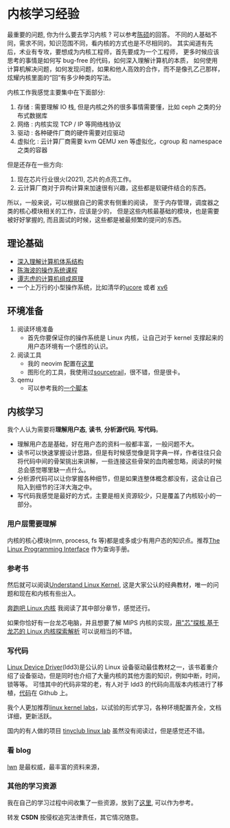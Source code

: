 # 内核学习经验
最重要的问题, 你为什么要去学习内核 ? 可以参考[陈硕](https://www.zhihu.com/question/20541014/answer/93312920)的回答。
不同的人基础不同，需求不同，知识范围不同，看内核的方式也是不尽相同的。
其实闻道有先后，术业有专攻，要想成为内核工程师，首先要成为一个工程师，
更多时候应该思考的事情是如何写 bug-free 的代码，如何深入理解计算机的本质，
如何使用计算机解决问题，如何发现问题，如果和他人高效的合作，而不是像孔乙己那样，
炫耀内核里面的“回”有多少种类的写法。

内核工作我感觉主要集中在下面部分:
1. 存储 : 需要理解 IO 栈, 但是内核之外的很多事情需要懂，比如 ceph 之类的分布式数据库
2. 网络 : 内核实现 TCP / IP 等网络栈协议
3. 驱动 : 各种硬件厂商的硬件需要对应驱动
4. 虚拟化 : 云计算厂商需要 kvm QEMU xen 等虚拟化，cgroup 和 namespace 之类的容器

但是还存在一些方向:
1. 现在芯片行业很火(2021), 芯片的点亮工作。
2. 云计算厂商对于异构计算来加速很有兴趣，这些都是软硬件结合的东西。

所以，一般来说，可以根据自己的需求有侧重的阅读，
至于内存管理，调度器之类的核心模块相关的工作，应该是少的，
但是这些内核最基础的模块，也是需要被好好掌握的, 而且面试的时候，这些都是被最频繁的提问的东西。

## 理论基础
- [深入理解计算机体系结构](https://book.douban.com/subject/26912767/)
- [陈海波的操作系统课程](https://ipads.se.sjtu.edu.cn/mospi/)
- [谭志虎的计算机组成原理](https://www.ryjiaoyu.com/book/details/42720)
- 一个上万行的小型操作系统，比如清华的[ucore](https://github.com/chyyuu/ucore_os_lab) 或者 [xv6](https://github.com/mit-pdos/xv6-riscv)

## 环境准备
1. 阅读环境准备
    - 首先你要保证你的操作系统是 Linux 内核，让自己对于 kernel 支撑起来的用户态环境有一个感性的认识。
2. 阅读工具
    - 我的 neovim 配置在[这里](https://github.com/Martins3/My-Linux-config)
    - 图形化的工具，我使用过[sourcetrail](https://www.sourcetrail.com/)，很不错，但是很卡。
3. qemu
    - 可以参考我的[一个脚本](https://github.com/Martins3/Martins3.github.io/blob/master/hack/qemu/x64-e1000/alpine.sh)

## 内核学习
我个人认为需要将**理解用户态**, **读书**, **分析源代码**, **写代码**。
- 理解用户态是基础，好在用户态的资料一般都丰富，一般问题不大。
- 读书可以快速掌握设计思路，但是有时候感觉像是背字典一样，作者往往只会将代码中间的骨架挑出来讲解，一些连接这些骨架的血肉被忽略，阅读的时候总会感觉哪里缺一点什么。
- 分析源代码可以让你掌握各种细节，但是如果连整体概念都没有，这会让自己陷入到细节的汪洋大海之中。
- 写代码我感觉是最好的方式，主要是相关资源较少，只是覆盖了内核较小的一部分。

### 用户层需要理解
内核的核心模块(mm, process, fs 等)都是或多或少有用户态的知识点。推荐[The Linux Programming Interface](https://book.douban.com/subject/4292217/) 作为查询手册。

### 参考书
然后就可以阅读[Understand Linux Kernel](https://book.douban.com/subject/1767120/), 这是大家公认的经典教材，唯一的问题和现在和内核有些出入。

[奔跑吧 Linux 内核](https://book.douban.com/subject/35283154/) 我阅读了其中部分章节，感觉还行。

如果你恰好有一台龙芯电脑，并且想要了解 MIPS 内核的实现，[用"芯"探核 基于龙芯的 Linux 内核探索解析](https://book.douban.com/subject/35166926/) 可以说相当的不错。

### 写代码
[Linux Device Driver](https://lwn.net/Kernel/LDD3/)(ldd3)是公认的 Linux 设备驱动最佳教材之一，该书着重介绍了设备驱动，但是同时也介绍了大量内核的其他方面的知识，例如中断，时间，锁等等。
可惜其中的代码非常的老，有人对于 ldd3 的代码向高版本内核进行了移植，[代码](https://github.com/martinezjavier/ldd3)在 Github 上。

我个人更加推荐[linux kernel labs](https://linux-kernel-labs.github.io)，以试验的形式学习，各种环境配置齐全，文档详细，更新活跃。

国内的有人做的项目 [tinyclub linux lab](https://github.com/tinyclub/linux-lab) 虽然没有阅读过，但是感觉还不错。

### 看 blog
[lwn](https://lwn.net/Kernel/Index/) 是最权威，最丰富的资料来源，

### 其他的学习资源
我在自己的学习过程中间收集了一些资源，放到了[这里](https://github.com/Martins3/Martins3.github.io/blob/master/os/os-route.md), 可以作为参考。

转发 **CSDN** 按侵权追究法律责任，其它情况随意。
